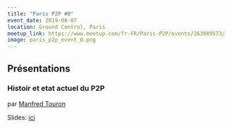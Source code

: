 ```yaml
---
title: "Paris P2P #0"
event_date: 2019-08-07
location: Ground Control, Paris
meetup_link: https://www.meetup.com/fr-FR/Paris-P2P/events/263089573/
image: paris_p2p_event_0.png
---
```


## Présentations

### Histoir et etat actuel du P2P

par [Manfred Touron](https://manfred.life)

Slides: [ici](https://docs.google.com/presentation/d/1EASD86eqXRVhB_rLGqVvsWJ2l_Pl9hRbmXIB5wqFvzE)
